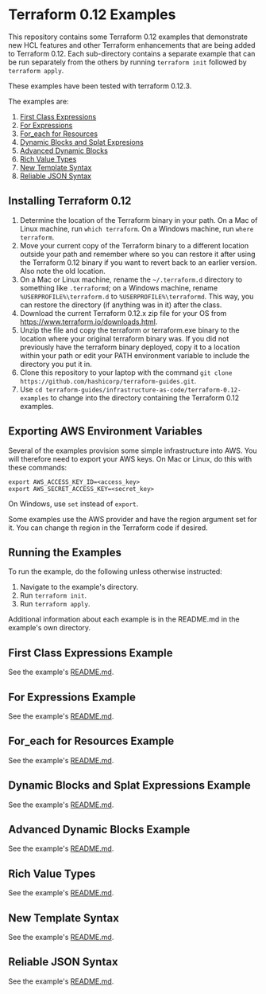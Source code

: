 # Terraform 0.12 Examples
This repository contains some Terraform 0.12 examples that demonstrate new HCL features and other Terraform enhancements that are being added to Terraform 0.12. Each sub-directory contains a separate example that can be run separately from the others by running `terraform init` followed by `terraform apply`.

These examples have been tested with terraform 0.12.3.

The examples are:
1. [First Class Expressions](./first-class-expressions)
1. [For Expressions](./for-expressions)
1. [For_each for Resources](./for-each-for-resources)
1. [Dynamic Blocks and Splat Expresions](./dynamic-blocks-and-splat-expressions)
1. [Advanced Dynamic Blocks](./advanced-dynamic-blocks)
1. [Rich Value Types](./rich-value-types)
1. [New Template Syntax](./new-template-syntax)
1. [Reliable JSON Syntax](./reliable-json-syntax)

## Installing Terraform 0.12
1. Determine the location of the Terraform binary in your path. On a Mac of Linux machine, run `which terraform`. On a Windows machine, run `where terraform`.
1. Move your current copy of the Terraform binary to a different location outside your path and remember where so you can restore it after using the Terraform 0.12 binary if you want to revert back to an earlier version. Also note the old location.
1. On a Mac or Linux machine, rename the `~/.terraform.d` directory to something like `.terraformd`; on a Windows machine, rename `%USERPROFILE%\terraform.d` to `%USERPROFILE%\terraformd`. This way, you can restore the directory (if anything was in it) after the class.
1. Download the current Terraform 0.12.x zip file for your OS from https://www.terraform.io/downloads.html.
1. Unzip the file and copy the terraform or terraform.exe binary to the location where your original terraform binary was. If you did not previously have the terraform binary deployed, copy it to a location within your path or edit your PATH environment variable to include the directory you put it in.
1. Clone this repository to your laptop with the command `git clone https://github.com/hashicorp/terraform-guides.git`.
1. Use `cd terraform-guides/infrastructure-as-code/terraform-0.12-examples` to change into the directory containing the Terraform 0.12 examples.

## Exporting AWS Environment Variables
Several of the examples provision some simple infrastructure into AWS.  You will therefore need to export your AWS keys. On Mac or Linux, do this with these commands:
```
export AWS_ACCESS_KEY_ID=<access_key>
export AWS_SECRET_ACCESS_KEY=<secret_key>
```
On Windows, use `set` instead of `export`.

Some examples use the AWS provider and have the region argument set for it.  You can change th region in the Terraform code if desired.

## Running the Examples
To run the example, do the following unless otherwise instructed:
1. Navigate to the example's directory.
1. Run `terraform init`.
1. Run `terraform apply`.

Additional information about each example is in the README.md in the example's own directory.

## First Class Expressions Example
See the example's [README.md](./first-class-expressions/README.md).

## For Expressions Example
See the example's [README.md](./for-expressions/README.md).

## For_each for Resources Example
See the example's [README.md](./for-each-for-resources/README.md).

## Dynamic Blocks and Splat Expressions Example
See the example's [README.md](./dynamic-blocks-and-splat-expressions/README.md).

## Advanced Dynamic Blocks Example
See the example's [README.md](./advanced-dynamic-blocks/README.md).

## Rich Value Types
See the example's [README.md](./rich-value-types/README.md).

## New Template Syntax
See the example's [README.md](./new-template-syntax/README.md).

## Reliable JSON Syntax
See the example's [README.md](./reliable-json-syntax/README.md).
